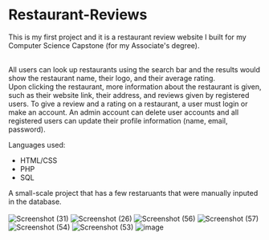 # Restaurant-Reviews
This is my first project and it is a restaurant review website I built for my Computer Science Capstone (for my Associate's degree). <br><br>

All users can look up restaurants using the search bar and the results would show the restaurant name, their logo, and their average rating. <br>
Upon clicking the restaurant, more information about the restaurant is given, such as their website link, their address, and reviews given by registered users. 
To give a review and a rating on a restaurant, a user must login or make an account. An admin account can delete user accounts and all registered users can update their profile information (name, email, password).

Languages used:
- HTML/CSS
- PHP
- SQL

A small-scale project that has a few restaruants that were manually inputed in the database. <br><br>
![Screenshot (31)](https://user-images.githubusercontent.com/101820668/167918737-2d2ac5d5-6517-47ea-9f51-842828867a47.png)
![Screenshot (26)](https://user-images.githubusercontent.com/101820668/167918866-736d0a98-adc5-489b-8141-5d988dbdc7c0.png)
![Screenshot (56)](https://user-images.githubusercontent.com/101820668/167920060-dfe3e205-d016-4434-981d-60d0166fc341.png)
![Screenshot (57)](https://user-images.githubusercontent.com/101820668/167920170-d9d26bab-1d2f-42c4-b50f-a806d621ddc0.png)
![Screenshot (54)](https://user-images.githubusercontent.com/101820668/167919128-22f0005a-0c53-47c8-9cd0-5d290b8b53f3.png)
![Screenshot (53)](https://user-images.githubusercontent.com/101820668/167919272-5aee90b7-452a-47ab-bd43-44c1e75713c4.png)
![image](https://user-images.githubusercontent.com/101820668/167920938-ff500cfe-5863-4309-89fd-c14864e96d2d.png)
